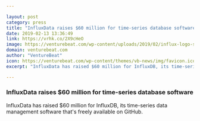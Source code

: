 ```yaml
---

layout: post
category: press
title: "InfluxData raises $60 million for time-series database software"
date: 2019-02-13 13:36:49
link: https://vrhk.co/2X9cHeO
image: https://venturebeat.com/wp-content/uploads/2019/02/influx-logo-square_480.jpg?w=1200&strip=all
domain: venturebeat.com
author: "VentureBeat"
icon: https://venturebeat.com/wp-content/themes/vb-news/img/favicon.ico
excerpt: "InfluxData has raised $60 million for InfluxDB, its time-series data management software that's freely available on GitHub."

---
```


### InfluxData raises $60 million for time-series database software

InfluxData has raised $60 million for InfluxDB, its time-series data management software that's freely available on GitHub.